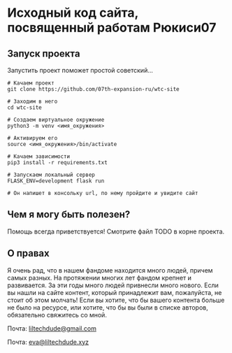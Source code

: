 # Исходный код сайта, посвященный работам Рюкиси07

## Запуск проекта

Запустить проект поможет простой советский...
``` bssh
# Качаем проект
git clone https://github.com/07th-expansion-ru/wtc-site

# Заходим в него
cd wtc-site

# Создаем виртуальное окружение
python3 -m venv <имя_окружения>

# Активируем его
source <имя_окружения>/bin/activate

# Качаем зависимости
pip3 install -r requirements.txt

# Запускаем локальный сервер
FLASK_ENV=development flask run

# Он напишет в консольку url, по нему пройдите и увидите сайт
```

## Чем я могу быть полезен?

Помощь всегда приветствуется! Смотрите файл TODO в корне проекта.

## О правах

Я очень рад, что в нашем фандоме находится много людей, причем самых
разных. На протяжении многих лет фандом крепнет и развивается. За эти
годы много людей привнесли много нового. Если вы нашли на сайте
контент, который принадлежит вам, пожалуйста, не стоит об этом
молчать! Если вы хотите, что бы вашего контента больше не было на
ресурсе, или хотите, что бы вы были в списке авторов, обязательно
свяжитесь со мной.

Почта: liltechdude@gmail.com

Почта: eva@liltechdude.xyz
